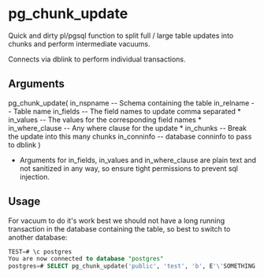 pg_chunk_update
===============

Quick and dirty pl/pgsql function to split full / large table updates into 
chunks and perform intermediate vacuums.

Connects via dblink to perform individual transactions.

Arguments
---------

pg_chunk_update(
	in_nspname              -- Schema containing the table
	in_relname              -- Table name
	in_fields               -- The field names to update comma separated *
	in_values               -- The values for the corresponding field names *
	in_where_clause         -- Any where clause for the update *
	in_chunks               -- Break the update into this many chunks
	in_conninfo             -- database conninfo to pass to dblink
)

* Arguments for in_fields, in_values and in_where_clause are plain text and not 
sanitized in any way, so ensure tight permissions to prevent sql injection.

Usage
-----
For vacuum to do it's work best we should not have a long running transaction
in the database containing the table, so best to switch to another database:

```sql
TEST=# \c postgres
You are now connected to database "postgres"
postgres=# SELECT pg_chunk_update('public', 'test', 'b', E'\'SOMETHING ELSE \' || a', 'a > 500000', 200, 'dbname=TEST user=glyn');
```


